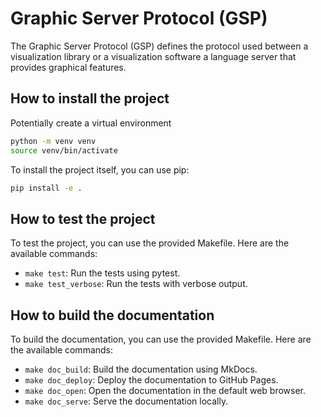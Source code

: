 
# Graphic Server Protocol (GSP)

The Graphic Server Protocol (GSP) defines the protocol used between a visualization library or a visualization software a language server that provides graphical features.

## How to install the project

Potentially create a virtual environment

```bash
python -m venv venv
source venv/bin/activate
```

To install the project itself, you can use pip:

```bash
pip install -e .
```

## How to test the project

To test the project, you can use the provided Makefile. Here are the available commands:

- `make test`: Run the tests using pytest.
- `make test_verbose`: Run the tests with verbose output.

## How to build the documentation

To build the documentation, you can use the provided Makefile. Here are the available commands:

- `make doc_build`: Build the documentation using MkDocs.
- `make doc_deploy`: Deploy the documentation to GitHub Pages.
- `make doc_open`: Open the documentation in the default web browser.
- `make doc_serve`: Serve the documentation locally.
